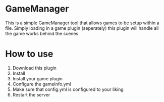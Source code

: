 # GameManager
This is a simple GameManager tool that allows games to be setup within a file. Simply loading in a game plugin (seperately) this plugin will handle all the game works behind the scenes

# How to use
1) Download this plugin
2) Install
3) Install your game plugin
4) Configure the gameInfo.yml
5) Make sure that config.yml is configured to your liking
6) Restart the server

